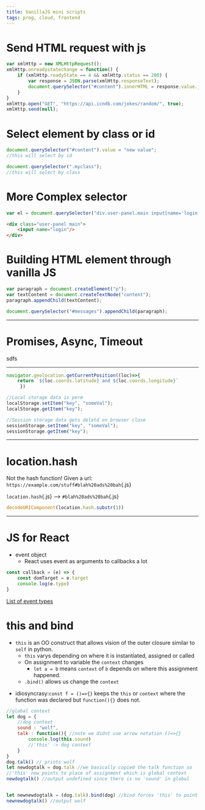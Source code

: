 ```yaml
---
title: VanillaJS mini scripts
tags: prog, cloud, frontend
---
```



# Send HTML request with js
``` javascript
var xmlHttp = new XMLHttpRequest();
xmlHttp.onreadystatechange = function() {
    if (xmlHttp.readyState == 4 && xmlHttp.status == 200) {
        var response = JSON.parse(xmlHttp.responseText);
        document.querySelector("#content").innerHTML = response.value.joke;
    }
}
xmlHttp.open("GET", "https://api.icndb.com/jokes/random/", true);
xmlHttp.send(null);
```

# Select element by class or id 


``` javascript
document.querySelector("#content").value = "new value";
//this will select by id

document.querySelector(".myclass");
//this will select by class
```
# More Complex selector

``` javascript
var el = document.querySelector("div.user-panel.main input[name='login']");
```
``` HTML
<div class="user-panel main">
    <input name="login"/>
</div>

```


# Building HTML element through vanilla JS
``` javascript
var paragraph = document.createElement("p");
var textContent = document.createTextNode("content");
paragraph.appendChild(textContent);

document.querySelector("#messages").appendChild(paragraph);
```

---

# Promises, Async, Timeout



sdfs

---


```javascript
navigator.geolocation.getCurrentPosition((loc)=>{
    return `${loc.coords.latitude} and ${loc.coords.longitude}`
     })
```

```javascript
//Local storage data is perm
localStorage.setItem("key", "someVal");
localStorage.getItem("key");

//Session storage data gets deletd on browser close
sessionStorage.setItem("key", "someVal");
sessionStorage.getItem("key");
```

---

# location.hash

Not the hash function! 
Given a url: `https://example.com/stuff#blah%20ads%20bah`{.js}


`location.hash`{.js} --> `#blah%20ads%20bah`{.js}

```js
decodeURIComponent(location.hash.substr(1))
```

---



# JS for React

* event object
  * React uses event as arguments to callbacks a lot

```javascript
const callback = (e) => {
    const domTarget = e.target
    console.log(e.type)
}
```

[List of event types](https://developer.mozilla.org/en-US/docs/Web/API/Event#interfaces_based_on_event) 

# this and bind

* `this` is an OO construct that allows vision of the outer closure similar to `self` in python.
  * `this` varys depending on where it is instantiated, assigned or called 
  * On assignment to variable the `context` changes
    * `let a = b` means `context` of `b` depends on where this assignment happened.
  * `.bind()` allows us change the `context` 
<!--  -->
* idiosyncrasy:`const f = ()=>{}` keeps the `this` or `context` where the function was declared but `function(){}` does not.

```js
//global context
let dog = {
    //dog context
    sound : "wolf",
    talk : function(){ //note we didnt use arrow notation ()=>{}
        console.log(this.sound)
        //'this' -> dog context
    }
}
dog.talk() // prints wolf
let newdogtalk = dog.talk //we basically copied the talk function so 
//'this' now points to place of assignment which is global context
newdogtalk() //output undefined since there is no 'sound' in global


let newnewdogtalk = (dog.talk).bind(dog) //bind forces 'this' to point to dog context
newnewdogtalk() //output wolf
```